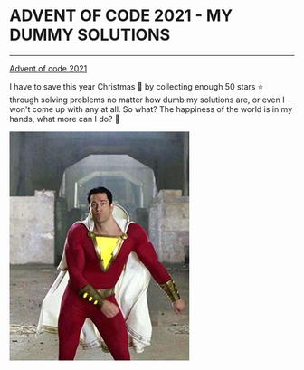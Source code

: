 # ADVENT OF CODE 2021 - MY DUMMY SOLUTIONS
---
[Advent of code 2021](https://adventofcode.com/)

I have to save this year Christmas 🎄 by collecting enough 50 stars ⭐ through solving problems no matter how dumb my solutions are, or even I won't come up with any at all. So what? The happiness of the world is in my hands, what more can I do? 🤣 

![](shazam.jpg)

